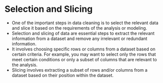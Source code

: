 # Selection and Slicing
- One of the important steps in data cleaning is to select the relevant data and slice it based on the requirements of the analysis or modeling.
-  Selection and slicing of data are essential steps to extract the relevant information from a dataset and remove any irrelevant or redundant information.
- It involves choosing specific rows or columns from a dataset based on certain criteria. For example, you may want to select only the rows that meet certain conditions or only a subset of columns that are relevant to the analysis.
-  Slicing involves extracting a subset of rows and/or columns from a dataset based on their position within the dataset.
